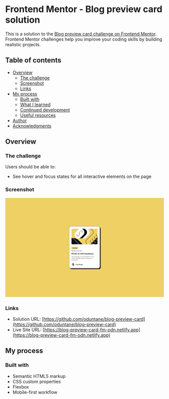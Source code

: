 # Frontend Mentor - Blog preview card solution

This is a solution to the [Blog preview card challenge on Frontend Mentor](https://www.frontendmentor.io/challenges/blog-preview-card-ckPaj01IcS). Frontend Mentor challenges help you improve your coding skills by building realistic projects.

## Table of contents

- [Overview](#overview)
    - [The challenge](#the-challenge)
    - [Screenshot](#screenshot)
    - [Links](#links)
- [My process](#my-process)
    - [Built with](#built-with)
    - [What I learned](#what-i-learned)
    - [Continued development](#continued-development)
    - [Useful resources](#useful-resources)
- [Author](#author)
- [Acknowledgments](#acknowledgments)

## Overview

### The challenge

Users should be able to:

- See hover and focus states for all interactive elements on the page

### Screenshot

![](./screenshot.png)


### Links

- Solution URL: [https://github.com/oduntane/blog-preview-card](https://github.com/oduntane/blog-preview-card)
- Live Site URL: [https://blog-preview-card-fm-odn.netlify.app](https://blog-preview-card-fm-odn.netlify.app)

## My process

### Built with

- Semantic HTML5 markup
- CSS custom properties
- Flexbox
- Mobile-first workflow

